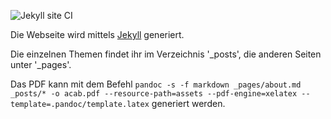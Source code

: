 ![Jekyll site CI](https://github.com/beschlagnahmt-org/website/workflows/Jekyll%20site%20CI/badge.svg)

Die Webseite wird mittels [Jekyll](https://jekyllrb.com/) generiert. 

Die einzelnen Themen findet ihr im Verzeichnis '_posts', die anderen Seiten unter '_pages'.

Das PDF kann mit dem Befehl
`pandoc -s -f markdown _pages/about.md _posts/* -o acab.pdf --resource-path=assets --pdf-engine=xelatex --template=.pandoc/template.latex`
generiert werden.
